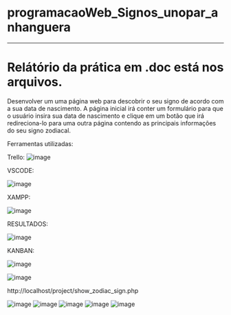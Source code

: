 # programacaoWeb_Signos_unopar_anhanguera
---
# Relátório da prática em .doc está nos arquivos. 

Desenvolver um uma página web para descobrir o seu signo de acordo com a sua data de nascimento. A página inicial irá conter um formulário para que o usuário insira sua data de nascimento e clique em um botão que irá redireciona-lo para uma outra página contendo as principais informações do seu signo zodiacal.

Ferramentas utilizadas:

Trello:
![image](https://github.com/user-attachments/assets/b7f5c864-7e5a-42b5-9ddb-e0195054adaa)

VSCODE:

![image](https://github.com/user-attachments/assets/b0a2c8df-10f9-4df1-a187-d5f0858608bc)

XAMPP:

![image](https://github.com/user-attachments/assets/dc64e865-3cf9-4105-be33-577eb188a226)




RESULTADOS:

![image](https://github.com/user-attachments/assets/3900eea8-4cb0-4630-8d7f-8779317a980c)


KANBAN:

![image](https://github.com/user-attachments/assets/48eab8f1-5c69-420a-8a84-b04b2477a1dd)

![image](https://github.com/user-attachments/assets/0ef793ec-77b5-4025-8361-d4ee2f44b3fa)



http://localhost/project/show_zodiac_sign.php

![image](https://github.com/user-attachments/assets/3e063258-e673-438c-b22d-381d7357bc86)
![image](https://github.com/user-attachments/assets/2c878cc7-36e2-4231-b49c-2720cfbe1709)
![image](https://github.com/user-attachments/assets/e5eb2bbf-cee0-4ad0-98f5-f955c7f7f01e)
![image](https://github.com/user-attachments/assets/088bd67d-5be8-4791-b06e-694381eb6829)
![image](https://github.com/user-attachments/assets/f6c8bab8-26b9-463f-9940-fecb968d4793)








